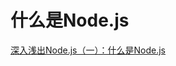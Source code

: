 什么是Node.js
===============

[深入浅出Node.js（一）：什么是Node.js](http://www.infoq.com/cn/articles/what-is-nodejs)